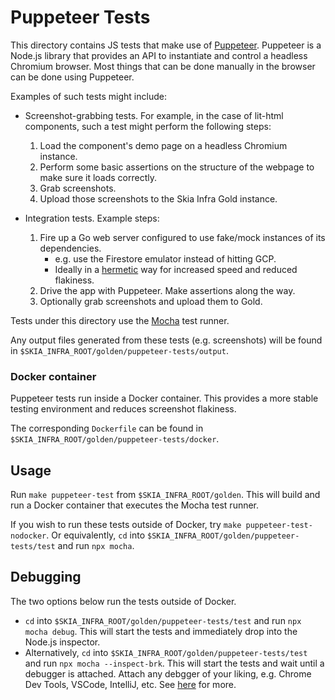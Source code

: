 # Puppeteer Tests

This directory contains JS tests that make use of [Puppeteer](https://pptr.dev).
Puppeteer is a Node.js library that provides an API to instantiate and control a
headless Chromium browser. Most things that can be done manually in the browser
can be done using Puppeteer.

Examples of such tests might include:

 - Screenshot-grabbing tests. For example, in the case of lit-html components,
   such a test might perform the following steps:
   1. Load the component's demo page on a headless Chromium instance.
   2. Perform some basic assertions on the structure of the webpage to make sure
      it loads correctly.
   3. Grab screenshots.
   4. Upload those screenshots to the Skia Infra Gold instance.
      <!-- TODO(lovisolo): Set up a Gold instance for Skia Infra.
                           Add a link to it here. -->

 - Integration tests. Example steps:
   1. Fire up a Go web server configured to use fake/mock instances of its
      dependencies.
      - e.g. use the Firestore emulator instead of hitting GCP.
      - Ideally in a
        [hermetic](https://testing.googleblog.com/2012/10/hermetic-servers.html)
        way for increased speed and reduced flakiness.
   2. Drive the app with Puppeteer. Make assertions along the way.
   3. Optionally grab screenshots and upload them to Gold.

Tests under this directory use the [Mocha](https://mochajs.org/) test runner.

Any output files generated from these tests (e.g. screenshots) will be found in
`$SKIA_INFRA_ROOT/golden/puppeteer-tests/output`.

### Docker container

Puppeteer tests run inside a Docker container. This provides a more stable
testing environment and reduces screenshot flakiness.

The corresponding `Dockerfile` can be found in
`$SKIA_INFRA_ROOT/golden/puppeteer-tests/docker`.

## Usage

Run `make puppeteer-test` from `$SKIA_INFRA_ROOT/golden`. This will build and
run a Docker container that executes the Mocha test runner.

If you wish to run these tests outside of Docker, try
`make puppeteer-test-nodocker`. Or equivalently, `cd` into
`$SKIA_INFRA_ROOT/golden/puppeteer-tests/test` and run `npx mocha`.

## Debugging

The two options below run the tests outside of Docker.

 - `cd` into `$SKIA_INFRA_ROOT/golden/puppeteer-tests/test` and run
   `npx mocha debug`. This will start the tests and immediately drop into the
   Node.js inspector.
 - Alternatively, `cd` into `$SKIA_INFRA_ROOT/golden/puppeteer-tests/test` and
   run `npx mocha --inspect-brk`. This will start the tests and wait until a
   debugger is attached. Attach any debgger of your liking, e.g. Chrome Dev
   Tools, VSCode, IntelliJ, etc. See
   [here](https://mochajs.org/#-debug-inspect-debug-brk-inspect-brk-debug-inspect)
   for more.
